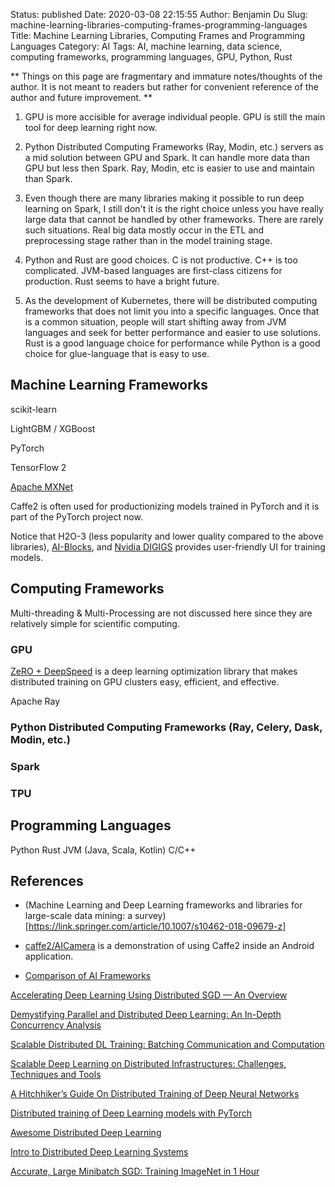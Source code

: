 Status: published
Date: 2020-03-08 22:15:55
Author: Benjamin Du
Slug: machine-learning-libraries-computing-frames-programming-languages
Title: Machine Learning Libraries, Computing Frames and Programming Languages
Category: AI
Tags: AI, machine learning, data science, computing frameworks, programming languages, GPU, Python, Rust

**
Things on this page are fragmentary and immature notes/thoughts of the author.
It is not meant to readers but rather for convenient reference of the author and future improvement.
**



1. GPU is more accisible for average individual people.
    GPU is still the main tool for deep learning right now.

2. Python Distributed Computing Frameworks (Ray, Modin, etc.)
    servers as a mid solution between GPU and Spark. 
    It can handle more data than GPU but less then Spark.
    Ray, Modin, etc is easier to use and maintain than Spark.

3. Even though there are many libraries making it possible to run deep learning on Spark,
    I still don't it is the right choice unless you have really large data 
    that cannot be handled by other frameworks.
    There are rarely such situations.
    Real big data mostly occur in the ETL and preprocessing stage 
    rather than in the model training stage.

4. Python and Rust are good choices. 
    C is not productive. 
    C++ is too complicated.
    JVM-based languages are first-class citizens for production.
    Rust seems to have a bright future. 

5. As the development of Kubernetes, 
    there will be distributed computing frameworks that does not limit you into a specific languages. 
    Once that is a common situation,
    people will start shifting away from JVM languages and seek for better performance and easier to use solutions.
    Rust is a good language choice for performance 
    while Python is a good choice for glue-language that is easy to use.


## Machine Learning Frameworks

scikit-learn

LightGBM / XGBoost

PyTorch

TensorFlow 2

[Apache MXNet](https://github.com/apache/incubator-mxnet)

Caffe2 is often used for productionizing models trained in PyTorch
and it is part of the PyTorch project now.


Notice that H2O-3 (less popularity and lower quality compared to the above libraries),
[AI-Blocks](https://mrnothing.github.io/AI-Blocks/index.html),
and [Nvidia DIGIGS](https://developer.nvidia.com/digits)
provides user-friendly UI for training models.


## Computing Frameworks

Multi-threading & Multi-Processing are not discussed here 
since they are relatively simple for scientific computing.

### GPU

[ZeRO + DeepSpeed](https://github.com/microsoft/DeepSpeed)
is a deep learning optimization library 
that makes distributed training on GPU clusters easy, efficient, and effective.

Apache Ray

### Python Distributed Computing Frameworks (Ray, Celery, Dask, Modin, etc.)
### Spark
### TPU

## Programming Languages
Python
Rust
JVM (Java, Scala, Kotlin)
C/C++

## References

- (Machine Learning and Deep Learning frameworks and libraries for large-scale data mining: a survey)[https://link.springer.com/article/10.1007/s10462-018-09679-z]

- [caffe2/AICamera](https://github.com/caffe2/AICamera) 
    is a demonstration of using Caffe2 inside an Android application.

- [Comparison of AI Frameworks](https://pathmind.com/wiki/comparison-frameworks-dl4j-tensorflow-pytorch)

[Accelerating Deep Learning Using Distributed SGD — An Overview](https://towardsdatascience.com/accelerating-deep-learning-using-distributed-sgd-an-overview-e66c4aee1a0c)

[Demystifying Parallel and Distributed Deep Learning: An In-Depth Concurrency Analysis](https://spcl.inf.ethz.ch/Publications/.pdf/distdl-preprint.pdf)

[Scalable Distributed DL Training: Batching Communication and Computation](https://www.aaai.org/ojs/index.php/AAAI/article/view/4465)

[Scalable Deep Learning on Distributed Infrastructures: Challenges, Techniques and Tools](https://arxiv.org/pdf/1903.11314.pdf)

[A Hitchhiker’s Guide On Distributed Training of Deep Neural Networks](https://arxiv.org/pdf/1810.11787.pdf)

[Distributed training of Deep Learning models with PyTorch](https://medium.com/intel-student-ambassadors/distributed-training-of-deep-learning-models-with-pytorch-1123fa538848)

[Awesome Distributed Deep Learning](https://github.com/bharathgs/Awesome-Distributed-Deep-Learning)

[Intro to Distributed Deep Learning Systems](https://medium.com/@Petuum/intro-to-distributed-deep-learning-systems-a2e45c6b8e7)

[Accurate, Large Minibatch SGD: Training ImageNet in 1 Hour](https://arxiv.org/pdf/1706.02677.pdf)
